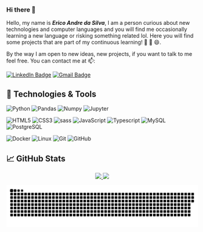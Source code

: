 ### Hi there 👋

Hello, my name is ***Erico Andre da Silva***, I am a person curious about new technologies and computer languages and you will find me occasionally learning a new language or risking something related lol. Here you will find some projects that are part of my continuous learning! 📘 📖 😄.

By the way I am open to new ideas, new projects, if you want to talk to me feel free. You can contact me at 📫:

[![LinkedIn Badge](https://img.shields.io/badge/LinkedIn-Profile-informational?style=flat&logo=linkedin&logoColor=white&color=0D76A8)](https://www.linkedin.com/in/erico-andre-12412196/)
[![Gmail Badge](https://img.shields.io/badge/-ericoandresilva@gmail.com-c14438?style=flat&logo=Gmail&logoColor=white&link=mailto:ericoandresilva@gmail.com)](mailto:ericoandresilva@gmail.com)

## 🔧 Technologies & Tools

<!-- ![Java](https://img.shields.io/badge/Code-Java-informational?style=flat&logo=java&logoColor=white&color=007396)
![csharp](https://img.shields.io/badge/Code-csharp-informational?style=flat&logo=csharp&logoColor=white&color=239120)
![JavaScript](https://img.shields.io/badge/Code-JavaScript-informational?style=flat&logo=javascript&logoColor=white&color=F7DF1E)
![Typescript](https://img.shields.io/badge/Code-Typescript-informational?style=flat&logo=typescript&logoColor=white&color=3178C6)
![HTML5](https://img.shields.io/badge/Code-html5-informational?style=flat&logo=html5&logoColor=white&color=E34F26)
![CSS3](https://img.shields.io/badge/Code-CSS3-informational?style=flat&logo=CSS3&logoColor=white&color=1572B6)
![sass](https://img.shields.io/badge/Code-sass-informational?style=flat&logo=sass&logoColor=white&color=CC6699)
![bootstrap](https://img.shields.io/badge/Tools-bootstrap-informational?style=flat&logo=bootstrap&logoColor=white&color=7952B3)
 -->
 
 
![Python](https://img.shields.io/badge/-Python-ffd43b?style=flat&logo=python)
![Pandas](https://img.shields.io/badge/-Pandas-160458?style=flat&logo=pandas)
![Numpy](https://img.shields.io/badge/-Numpy-1f19ad?style=flat&logo=numpy)
![Jupyter](https://img.shields.io/badge/-Jupyter-f6f6f6?style=flat&logo=jupyter)

![HTML5](https://img.shields.io/badge/-HTML5-E34F26?style=flat&logo=html5&logoColor=white)
![CSS3](https://img.shields.io/badge/-CSS3-1572B6?style=flat&logo=css3)
![sass](https://img.shields.io/badge/-sass-informational?style=flat&logo=sass&logoColor=white&color=CC6699)
![JavaScript](https://img.shields.io/badge/-JavaScript-black?style=flat&logo=javascript)
![Typescript](https://img.shields.io/badge/-Typescript-informational?style=flat&logo=typescript&logoColor=white&color=3178C6)
![MySQL](https://img.shields.io/badge/-MySQL-4479A1?style=flat&logo=mysql&logoColor=white)
![PostgreSQL](https://img.shields.io/badge/-PostgreSQL-0064a5?style=flat&logo=postgresql&logoColor=white)

![Docker](https://img.shields.io/badge/-Docker-2496ED?style=flat&logo=docker&logoColor=white)
![Linux](https://img.shields.io/badge/-Linux-informational?style=flat&logo=linux&logoColor=white&color=FCC624)
![Git](https://img.shields.io/badge/-Git-black?style=flat&logo=git)
![GitHub](https://img.shields.io/badge/-GitHub-181717?style=flat&logo=github)


<!-- ![Python](https://img.shields.io/badge/Code-Python-informational?style=flat&logo=python&logoColor=white&color=3776AB)
![Nodejs](https://img.shields.io/badge/Tools-Nodejs-informational?style=flat&logo=node.js&logoColor=white&color=339933)
![Linux](https://img.shields.io/badge/OS-Linux-informational?style=flat&logo=linux&logoColor=white&color=FCC624)
![Docker](https://img.shields.io/badge/Tools-Docker-informational?style=flat&logo=docker&logoColor=white&color=2496ED)
![PostgreSQL](https://img.shields.io/badge/Tools-PostgreSQL-informational?style=flat&logo=PostgreSQL&logoColor=white&color=4169E1)
![MySQL](https://img.shields.io/badge/Tools-MySQL-informational?style=flat&logo=MySQL&logoColor=white&color=4479A1)
![GitHub](https://img.shields.io/badge/Tools-GitHub-informational?style=flat&logo=GitHub&logoColor=white&color=F05032) -->

 
## &#x1f4c8; GitHub Stats


<div align="center">
  <a href="https://github.com/ericoandre">
    <img height="178em" src="https://github-readme-stats.vercel.app/api?username=ericoandre&show_icons=true&theme=gotham&include_all_commits=true&count_private=true"/>
    <img height="178em" src="https://github-readme-stats.vercel.app/api/top-langs/?username=ericoandre&layout=compact&langs_count=5&theme=gotham"/>
  </a>
</div>



<!-- ![Github Stats](https://github-readme-stats.vercel.app/api?username=ericoandre&show_icons=true&count_private=true&show_icons=true&include_all_commits=true&theme=gotham)
![Top Langs](https://github-readme-stats.vercel.app/api/top-langs/?username=ericoandre&hide=TeX&layout=compact&theme=gotham)
 -->
![ericoandre Eating away my contributions](https://github.com/ericoandre/ericoandre/blob/output/github-contribution-grid-snake.svg) 
